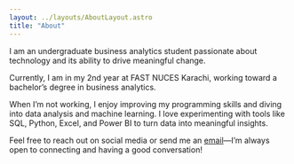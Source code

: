 ```yaml
---
layout: ../layouts/AboutLayout.astro
title: "About"
---
```

I am an undergraduate business analytics student passionate about technology and its ability to drive meaningful change.

Currently, I am in my 2nd year at FAST NUCES Karachi, working toward a bachelor’s degree in business analytics.

When I’m not working, I enjoy improving my programming skills and diving into data analysis and machine learning. I love experimenting with tools like SQL, Python, Excel, and Power BI to turn data into meaningful insights.

Feel free to reach out on social media or send me an <a href="mailto:abdulhaseeb5654@gmail.com" class="button">email</a>—I’m always open to connecting and having a good conversation!